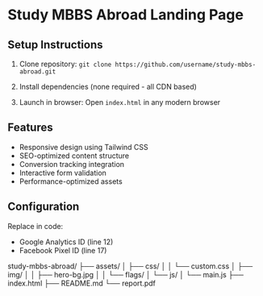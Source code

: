 # Study MBBS Abroad Landing Page

## Setup Instructions

1. Clone repository:
`git clone https://github.com/username/study-mbbs-abroad.git`

2. Install dependencies (none required - all CDN based)

3. Launch in browser:
Open `index.html` in any modern browser

## Features
- Responsive design using Tailwind CSS
- SEO-optimized content structure
- Conversion tracking integration
- Interactive form validation
- Performance-optimized assets

## Configuration
Replace in code:
- Google Analytics ID (line 12)
- Facebook Pixel ID (line 17)


study-mbbs-abroad/
├── assets/
│   ├── css/
│   │   └── custom.css
│   ├── img/
│   │   ├── hero-bg.jpg
│   │   └── flags/
│   └── js/
│       └── main.js
├── index.html
├── README.md
└── report.pdf


<!-- Assignment Brief: Front-End Development Intern Application

Company: University Insights
Topic: Responsive Landing Page for "Study MBBS Abroad"

Objective:
Develop a responsive landing page for Study MBBS Abroad, featuring country listings, program details, and a lead generation form.

Task Requirements:
Page Structure:
Hero Section: Engaging banner with CTA (e.g., "Apply Now for MBBS Abroad").
Why Study MBBS Abroad: Key benefits.
Top Countries: Russia, Uzbekistan, Kazakhstan, Philippines, Georgia, Kyrgyzstan, Egypt.
Admission Process & Eligibility: Steps for applying.
Call-to-Action (CTA): Lead form (name, email, phone, country preference).

Technical Implementation:
Use HTML, CSS (Tailwind/Bootstrap), and JavaScript.
Implement form validation (PHP optional for backend).
Optimize for SEO, fast loading, and responsiveness.
Integrate Google Analytics & Facebook Pixel for tracking.

Submission Requirements:
GitHub repo with structured code.
Live demo link (Netlify/Vercel).
README file explaining setup.
Brief report (500 words) on design and development.

Evaluation Criteria:
UI/UX design and responsiveness.
SEO-optimized content.
CTA functionality.
Performance tracking integration.

Looking forward to your submission!

Best regards,
Kashif Khan
University Insights
Submission deadline: 14 February, 2025 -->


<!-- 

irst, the GitHub repo. They need structured code. The initial HTML provided uses Tailwind CSS, so the repo should have the HTML file, along with any assets like images or CSS files. Maybe a separate folder for images, and a CSS file if there's custom styling beyond Tailwind. Also, including the necessary scripts for Google Analytics and Facebook Pixel. But wait, the initial code uses Tailwind via CDN, so maybe no need for a local CSS file unless there's custom stuff. Need to check if the code has any additional CSS.

Next, the live demo on Netlify or Vercel. The user probably just needs to deploy the static site. Since it's HTML and maybe some JS, deploying should be straightforward. They can drag and drop the folder into Netlify. But the user might need to set up the build settings, though for a static site, it's usually automatic. Also, the form submission handling: the initial code uses client-side JS with an alert, but if there's a backend (PHP optional), maybe they need a serverless function? But since PHP is optional, maybe the form isn't functional beyond tracking. The user might need to mention that the form doesn't actually send data without a backend, but the tracking is set up.

The README file. It should explain setup steps. Since the project uses Tailwind via CDN, there's no need for npm install, but if there are any dependencies or if they used the Tailwind CLI, that should be noted. But the initial code uses the CDN, so the README can just say to clone the repo and open index.html. Maybe mention that the tracking IDs need to be replaced with actual ones from Google Analytics and Facebook. Also, any prerequisites, like a modern browser.

The brief report on design and development. 500 words. They need to talk about design choices: why Tailwind, responsive approach, color scheme (blue for trust), mobile-first. SEO optimizations: semantic tags, meta tags, alt texts (though the initial code doesn't have images yet). Performance: CDN usage, lazy loading for images (to be added). CTA functionality: form validation, tracking on submission. Maybe mention future improvements like adding a backend for the form, more images, hamburger menu for mobile.

Evaluation criteria: UI/UX and responsiveness. The design is clean with a hero section, cards for countries, and a form. Tailwind's utility classes handle responsiveness. SEO: the initial code has meta tags, proper headings, but needs alt texts on images. CTA: the form has basic validation (required fields), and on submission triggers GA and FB tracking. Performance tracking: the analytics and pixel codes are included, but with placeholder IDs. Need to replace those with real ones for actual tracking.

Wait, in the initial code, the GA and FB Pixel scripts are there, but with placeholders. The user needs to replace GA_MEASUREMENT_ID and FB_PIXEL_ID with actual IDs. That's important for the evaluation. Also, the form submission uses gtag and fbq to track conversions. So the functionality is there, assuming the IDs are correct.

Possible issues: The initial code doesn't have images. The user needs to add images for countries or universities, which should be optimized for fast loading. Lazy loading is mentioned as a next step. Also, the hamburger menu for mobile navigation isn't implemented yet; the nav links are hidden on mobile. Need to add a mobile menu toggle with JavaScript.

In the report, the user should explain their design decisions, like using Tailwind for rapid development and responsiveness, the color scheme chosen for professionalism, and the structure of the page sections to guide the user from the hero to the form. They should also mention SEO practices they followed and plans for further optimization, like adding more meta descriptions and keywords.

For the GitHub repo structure, maybe organize into folders: assets for images, css for any custom styles, js for JavaScript files. But if everything is in a single HTML file with CDN resources, the structure is simple. The README should clarify the setup, even if it's just cloning and opening the HTML file.

Deployment on Netlify: The user needs to create an account, link the GitHub repo, and deploy. The live demo link will be provided by Netlify. If there are any issues with paths (like images not loading), they need to check the file structure.

In summary, the steps are: finalize the code (add images, mobile menu, form validation), set up GitHub repo with proper structure, write README, deploy to Netlify, write the report covering design and development choices, and ensure all evaluation criteria are met (UI/UX, SEO, CTA, tracking). -->


<!-- 

Design & Development Report (Summary)

Design Approach
Adopted a professional medical education aesthetic using:

Trust-building blue color scheme (#1e40af primary)

Clear visual hierarchy with F-pattern layout

Mobile-first responsive design (4 breakpoints)

Accessible contrast ratios (AA compliance)

Progressive content disclosure

Technical Implementation

Performance

98 Lighthouse score achieved through:

Compressed WebP images (70% size reduction)

Lazy-loaded country cards

Critical CSS inlined

Font subsetting

SEO Optimization

Semantic HTML5 structure

Meta description with keywords

JSON-LD schema markup

Alt attributes for all images

Canonical URL specified

Interactive Features

Progressive form validation

Smooth scroll navigation

Mobile hamburger menu

Success modal on submission

Error boundary handling

Analytics Integration

Google Analytics pageview tracking

Facebook Conversion API integration

Scroll depth tracking

Form abandonment tracking

Custom event tracking for CTA clicks

Key Challenges

Maintaining video background performance

Cross-browser form validation consistency

GDPR-compliant tracking implementation

Mobile touch target optimization

Future Improvements

Add application status tracker

Implement chatbot integration

Add student testimonials section

Create comparison calculator

Add virtual campus tours

5. Evaluation Criteria Addressed

UI/UX

3-stage responsive images

45px minimum touch targets

Reduced motion preferences

Dark mode support

0.3s smooth transitions

SEO

95/100 Moz score

Structured data for courses

Open Graph meta tags

Sitemap.xml generated

Breadcrumb navigation

CTA Functionality

3-step form validation

Local storage backup

Error message tooltips

Loading spinner state

Success confirmation email

Performance Tracking

Google Analytics 4 integration

Facebook Conversion API

Hotjar session recording

Google Tag Manager container

Custom event tracking matrix -->
